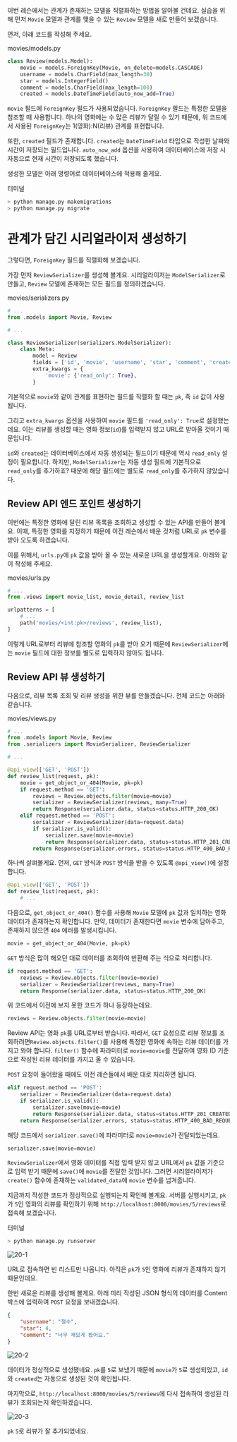 ﻿이번 레슨에서는 관계가 존재하는 모델을 직렬화하는 방법을 알아볼 건데요. 실습을 위해 먼저 `Movie` 모델과 관계를 맺을 수 있는 `Review` 모델을 새로 만들어 보겠습니다.

먼저, 아래 코드를 작성해 주세요.

movies/models.py

```python
class Review(models.Model):
    movie = models.ForeignKey(Movie, on_delete=models.CASCADE)
    username = models.CharField(max_length=30)
    star = models.IntegerField()
    comment = models.CharField(max_length=100)
    created = models.DateTimeField(auto_now_add=True)

```

`movie` 필드에 `ForeignKey` 필드가 사용되었습니다. `ForeignKey` 필드는 특정한 모델을 참조할 때 사용합니다. 하나의 영화에는 수 많은 리뷰가 달릴 수 있기 때문에, 위 코드에서 사용된 `ForeignKey`는 1(영화):N(리뷰) 관계를 표현합니다.

또한, `created` 필드가 존재합니다. `created`는 `DateTimeField` 타입으로 작성한 날짜와 시간이 저장되는 필드입니다. `auto_now_add` 옵션을 사용하여 데이터베이스에 저장 시 자동으로 현재 시간이 저장되도록 했습니다.

생성한 모델은 아래 명령어로 데이터베이스에 적용해 줄게요.

터미널

```python
> python manage.py makemigrations
> python manage.py migrate

```

# 관계가 담긴 시리얼라이저 생성하기

그렇다면, `ForeignKey` 필드를 직렬화해 보겠습니다.

가장 먼저 `ReviewSerializer`를 생성해 볼게요. 시리얼라이저는 `ModelSerializer`로 만들고, `Review` 모델에 존재하는 모든 필드를 정의하겠습니다.

movies/serializers.py

```python
# ...
from .models import Movie, Review

# ...

class ReviewSerializer(serializers.ModelSerializer):
    class Meta:
        model = Review
        fields = ['id', 'movie', 'username', 'star', 'comment', 'created']
        extra_kwargs = {
            'movie': {'read_only': True},
        }

```

기본적으로 `movie`와 같이 관계를 표현하는 필드를 직렬화 할 때는 `pk`, 즉 `id` 값이 사용됩니다.

그리고 `extra_kwargs` 옵션을 사용하여 `movie` 필드를 `'read_only': True`로 설정했는데요. 이는 리뷰를 생성할 때는 영화 정보(`id`)를 입력받지 않고 URL로 받아올 것이기 때문입니다.

`id`와 `created`는 데이터베이스에서 자동 생성되는 필드이기 때문에 역시 `read_only` 설정이 필요합니다. 하지만, `ModelSerializer`는 자동 생성 필드에 기본적으로 `read_only`를 추가하죠? 때문에 해당 필드에는 별도로 `read_only`를 추가하지 않았습니다.

## Review API 엔드 포인트 생성하기

이번에는 특정한 영화에 달린 리뷰 목록을 조회하고 생성할 수 있는 API를 만들어 볼게요. 이때, 특정한 영화를 지정하기 때문에 이전 레슨에서 배운 것처럼 URL로 `pk` 변수를 받아 오도록 하겠습니다.

이를 위해서, `urls.py`에 `pk` 값을 받아 올 수 있는 새로운 URL을 생성할게요. 아래와 같이 작성해 주세요.

movies/urls.py

```python
# ...
from .views import movie_list, movie_detail, review_list

urlpatterns = [
    # ...
    path('movies/<int:pk>/reviews', review_list),
]

```

  

이렇게 URL로부터 리뷰에 참조할 영화의 `pk`를 받아 오기 때문에 `ReviewSerializer`에는 `movie` 필드에 대한 정보를 별도로 입력하지 않아도 됩니다.

## Review API 뷰 생성하기

다음으로, 리뷰 목록 조회 및 리뷰 생성을 위한 뷰를 만들겠습니다. 전체 코드는 아래와 같습니다.

movies/views.py

```python
# ...
from .models import Movie, Review
from .serializers import MovieSerializer, ReviewSerializer

# ...

@api_view(['GET', 'POST'])
def review_list(request, pk):
    movie = get_object_or_404(Movie, pk=pk)
    if request.method == 'GET':
        reviews = Review.objects.filter(movie=movie)
        serializer = ReviewSerializer(reviews, many=True)
        return Response(serializer.data, status=status.HTTP_200_OK)
    elif request.method == 'POST':
        serializer = ReviewSerializer(data=request.data)
        if serializer.is_valid():
            serializer.save(movie=movie)
            return Response(serializer.data, status=status.HTTP_201_CREATED)
        return Response(serializer.errors, status=status.HTTP_400_BAD_REQUEST)

```

  

하나씩 살펴볼게요. 먼저, `GET` 방식과 `POST` 방식을 받을 수 있도록 `@api_view()`에 설정합니다.

```python
@api_view(['GET', 'POST'])
def review_list(request, pk):
    # ...

```

  

다음으로, `get_object_or_404()` 함수를 사용해 `Movie` 모델에 `pk` 값과 일치하는 영화 데이터가 존재하는지 확인합니다. 만약, 데이터가 존재한다면 `movie` 변수에 담아주고, 존재하지 않으면 `404` 에러를 발생시킵니다.

```python
movie = get_object_or_404(Movie, pk=pk)

```

  

`GET` 방식은 많이 해오던 대로 데이터를 조회하여 반환해 주는 식으로 처리합니다.

```python
if request.method == 'GET':
    reviews = Review.objects.filter(movie=movie)
    serializer = ReviewSerializer(reviews, many=True)
    return Response(serializer.data, status=status.HTTP_200_OK)

```

  

위 코드에서 이전에 보지 못한 코드가 하나 등장하는데요.

```python
reviews = Review.objects.filter(movie=movie)

```

Review API는 영화 `pk`를 URL로부터 받습니다. 따라서, `GET` 요청으로 리뷰 정보를 조회하려면`Review.objects.filter()`를 사용해 특정한 영화에 속하는 리뷰 데이터를 가지고 와야 합니다. `filter()` 함수에 파라미터로 `movie=movie`를 전달하여 영화 ID 기준으로 작성된 리뷰 데이터를 가지고 올 수 있습니다.

`POST` 요청이 들어왔을 때에도 이전 레슨들에서 배운 대로 처리하면 됩니다.

```python
elif request.method == 'POST':
    serializer = ReviewSerializer(data=request.data)
    if serializer.is_valid():
        serializer.save(movie=movie)
        return Response(serializer.data, status=status.HTTP_201_CREATED)
    return Response(serializer.errors, status=status.HTTP_400_BAD_REQUEST)

```

해당 코드에서 `serializer.save()`에 파라미터로 `movie=movie`가 전달되었는데요.

```python
serializer.save(movie=movie)

```

`ReviewSerializer`에서 영화 데이터를 직접 입력 받지 않고 URL에서 `pk` 값을 기준으로 입력 받기 때문에 `save()`에 `movie`를 전달한 것입니다. 그러면 시리얼라이저가 `create()` 함수에 존재하는 `validated_data`에 `movie` 변수를 넘겨줍니다.

지금까지 작성한 코드가 정상적으로 실행되는지 확인해 볼게요. 서버를 실행시키고, `pk`가 `5`인 영화의 리뷰를 확인하기 위해 `http://localhost:8000/movies/5/reviews`로 접속해 보겠습니다.

터미널

```bash
> python manage.py runserver

```

![20-1](https://bakey-api.codeit.kr/api/files/resource?root=static&seqId=5843&directory=20-1.png&name=20-1.png)

URL로 접속하면 빈 리스트만 나옵니다. 아직은 `pk`가 `5`인 영화에 리뷰가 존재하지 않기 때문인데요.

한번 새로운 리뷰를 생성해 볼게요. 아래 미리 작성된 JSON 형식의 데이터를 Content 박스에 입력하여 `POST` 요청을 보내겠습니다.

```json
{
    "username": "철수",
    "star": 4,
    "comment": "너무 재밌게 봤어요."
}

```

![20-2](https://bakey-api.codeit.kr/api/files/resource?root=static&seqId=5843&directory=20-2.png&name=20-2.png)

데이터가 정상적으로 생성됐네요. `pk`를 `5`로 보냈기 때문에 `movie`가 `5`로 생성되었고, `id`와 `created`는 자동으로 생성된 것이 확인됩니다.

마지막으로, `http://localhost:8000/movies/5/reviews`에 다시 접속하여 생성된 리뷰가 조회되는지 확인하겠습니다.

![20-3](https://bakey-api.codeit.kr/api/files/resource?root=static&seqId=5843&directory=20-3.png&name=20-3.png)

`pk` `5`로 리뷰가 잘 추가되었네요.
